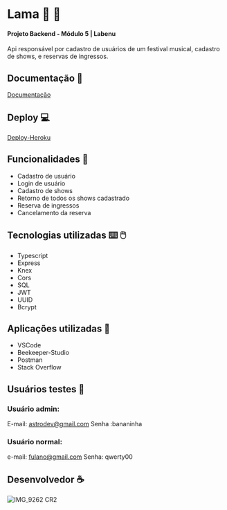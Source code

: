 # Lama :musical_note: :man_dancing:
#### Projeto Backend - Módulo 5 | Labenu
Api responsável por cadastro de usuários de um festival musical, cadastro de shows, e reservas de ingressos.
## Documentação :file_folder:
[Documentação](https://documenter.getpostman.com/view/20782570/VUqptdBx)
## Deploy :computer:
[Deploy-Heroku](https://lama-samukatiom.herokuapp.com/ping)
## Funcionalidades :wrench:

- Cadastro de usuário
- Login de usuário
- Cadastro de shows
- Retorno de todos os shows cadastrado
- Reserva de ingressos
- Cancelamento da reserva

## Tecnologias utilizadas :keyboard: :computer_mouse:
- Typescript
- Express
- Knex
- Cors
- SQL
- JWT
- UUID
- Bcrypt
## Aplicações utilizadas :electric_plug:
- VSCode
- Beekeeper-Studio
- Postman
- Stack Overflow
## Usuários testes :construction_worker:
### Usuário admin:
E-mail: astrodev@gmail.com
Senha :bananinha
### Usuário normal: 
e-mail: fulano@gmail.com
Senha: qwerty00
## Desenvolvedor :coffee:
![IMG_9262 CR2](https://user-images.githubusercontent.com/90803182/183244923-2520f51e-6c84-488c-a478-91211a56447e.jpg)
